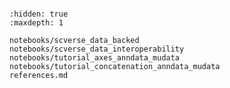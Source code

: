 ```{include} ../README.md

```

```{toctree}
:hidden: true
:maxdepth: 1

notebooks/scverse_data_backed
notebooks/scverse_data_interoperability
notebooks/tutorial_axes_anndata_mudata
notebooks/tutorial_concatenation_anndata_mudata
references.md
```
